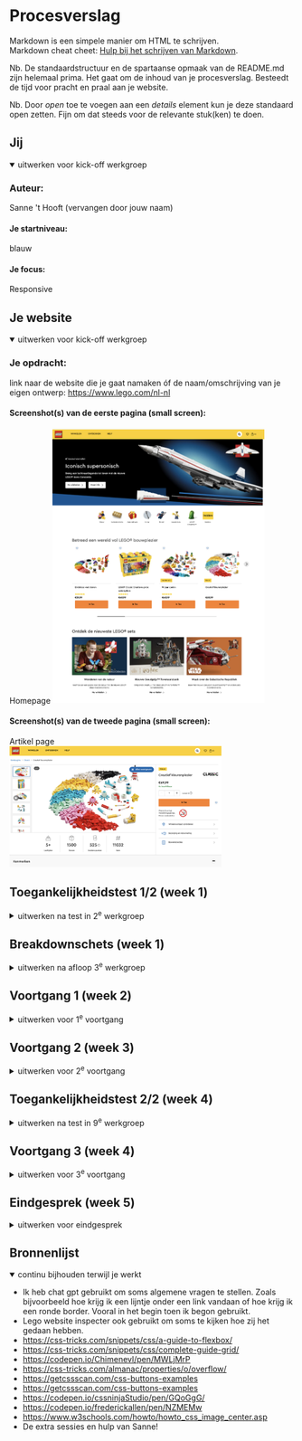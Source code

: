 # Procesverslag
Markdown is een simpele manier om HTML te schrijven.  
Markdown cheat cheet: [Hulp bij het schrijven van Markdown](https://github.com/adam-p/markdown-here/wiki/Markdown-Cheatsheet).

Nb. De standaardstructuur en de spartaanse opmaak van de README.md zijn helemaal prima. Het gaat om de inhoud van je procesverslag. Besteedt de tijd voor pracht en praal aan je website.

Nb. Door *open* toe te voegen aan een *details* element kun je deze standaard open zetten. Fijn om dat steeds voor de relevante stuk(ken) te doen.





## Jij

<details open>
  <summary>uitwerken voor kick-off werkgroep</summary>

  ### Auteur:
  Sanne 't Hooft (vervangen door jouw naam)

  #### Je startniveau:
  blauw 

  #### Je focus:
  Responsive 
  
</details>





## Je website

<details open>
  <summary>uitwerken voor kick-off werkgroep</summary>

  ### Je opdracht:
  link naar de website die je gaat namaken óf de naam/omschrijving van je eigen ontwerp:
  https://www.lego.com/nl-nl

  #### Screenshot(s) van de eerste pagina (small screen): 
  Homepage 
  <img src="readme-images/Homepagina .png" width="375px" alt="omschrijving van de pagina">

  #### Screenshot(s) van de tweede pagina (small screen):
  Artikel page   
  <img src="readme-images/Product pagina.png" width="375px" alt="omschrijving van de pagina">
 
</details>



## Toegankelijkheidstest 1/2 (week 1)

<details>
  <summary>uitwerken na test in 2<sup>e</sup> werkgroep</summary>

  ### Bevindingen
- Er zijn heel veel knoppen te vinden. Ook afbeeldingen zijn linken, maar doordat er zoveel "linkjes" zijn is het onduidelijk waar het nu precies voor is.
- De reader geeft aan als er meerdere linken naast elkaar staan.
- Geen H1
- Sommige hover states hebben geen duidelijk kleuren. Zoals bij de eerste section van de hoofdpagina de buttons hadden een zwarte hover, terwijl de achtergrond zwart is.
- kleur contrast is goed. 

</details>



## Breakdownschets (week 1)

<details>
  <summary>uitwerken na afloop 3<sup>e</sup> werkgroep</summary>

  <img src="readme-images/IMG_5322.jpg" width="375px" alt="breakdown van productpagina"> 
  <img src="readme-images/IMG_5323.jpg" width="375px" alt="breakdown van productpagina">
  <img src="readme-images/IMG_5324.jpg" width="375px" alt="breakdown van productpagina">
  <img src="readme-images/IMG_5325.jpg" width="375px" alt="breakdown van productpagina">
  <img src="readme-images/IMG_5326.jpg" width="375px" alt="breakdown van home pagina">
  <img src="readme-images/IMG_5327.jpg" width="375px" alt="breakdown van home pagina">


</details>





## Voortgang 1 (week 2)

<details>
  <summary>uitwerken voor 1<sup>e</sup> voortgang</summary>

  ### Stand van zaken
  hier dit ging goed & dit was lastig (neem ook screenshots op van delen van je website en code)
  Ik wist nog niet helemaal hoe ik aan de gang moest gaan met CSS, maar HTML ging wel goed. 

  ### Agenda voor meeting
Student 1 Chimene 
- Hoe kan ik op de juiste manier afbeeldingen/iconen/knoppen juist downloaden?
- Hoe kan ik de lettertype van mijn website in mijn code krijgen?
- Maakt het uit of je png gebruikt of moet het perse svg zijn?
- Doe ik het juist door classes te gebruiken om meerdere elementen te stijlen?


Student 2 Leanne 
- Hoe maak je een afbeelding van het logo ook hidden H1 in html>?
- Moet er voor de ul een nav?
- Bij H2 "populair" waar doe je de img tag?
- Hoe schrijf ik een bepaald stukje html van de footer?


Student 3 Martin 
- Maakt het uit wat voor soort bestand de afbeelding is? (zelfde als Chimene)
- Hoe houd ik een icoontje op dezelfde plek in het scherm?
- Hoe zorg ik dat iets verdwijnt als ik scroll?
- Welke waardes zijn het handigst om te gebruiken als je alles responsive wilt hebben?


Student 4 Kim 
- Hoe maak je een pauze knop voor een carrousel?
- Hoe maak ik de gekleurde ronde onderkanten bij de sections?
- Hoe loop je een animatie?
- Waarvoor mocht je nou precies wel een class voor gebruiken?           

  ### Verslag van meeting
  hier na afloop snel de uitkomsten van de meeting vastleggen

Veel besproken over HTML code en hoe het netjes kan, maar ook hoe bepaalde elementen werken.
Geen classes gebruikemn, maar :nth-of-type of :first-of-type 

</details>





## Voortgang 2 (week 3)

<details>
  <summary>uitwerken voor 2<sup>e</sup> voortgang</summary>

  ### Stand van zaken
  hier dit ging goed & dit was lastig (neem ook screenshots op van delen van je website en code)
  - Ik snap nu eindelijk hoe CSS werkt en kan hier zelf ook goed aan de slag mee.
  - Vragen zijn er nog steeds, maar deze stel ik dan en kan dan verder.
  - Java script vind ik nog ingewikkeld. 

  ### Agenda voor meeting
  samen met je groepje opstellen

  
Student 1 Chimene 
- hoe krijg ik twee a’tjes naast elkaar als button
- bij een section werkt flex niet
- hoe moet ik column toepassen op een bepaalde section
- menu knop snap ik niet hoe die werkt


Student 2 Leanne 
- Hoe Connect ik mijn tweede css bestand aan de juiste HTML
- Mijn nav werkt niet `
- Hoe doe ik ook alweer de juiste lettertype importeren 
- Hoe verwijder je iets op GitHub

De website van Leanne is zichtbaar in GitHub en de afbeeldingen zijn te zien.

Student 3 Martin 
- Hoe krijg ik dit icoon helemaal links
- Hoe maak ik dit carousel
- Hoe is dit handig om te maken met grid.
- Moeten alle buttons naar iets leiden?

Student 4 Kim 
- Lettertype toepassen werkt niet bij de  H2 (?)
- background-size: cover; geeft error aan?
- Hoe fix ik de nav button

 

  ### Verslag van meeting
 - nogmaals gekeken naar flex en snap het nu.
  - samen hamburger menu gedaan.

</details>





## Toegankelijkheidstest 2/2 (week 4)

<details>
  <summary>uitwerken na test in 9<sup>e</sup> werkgroep</summary>

  ### Bevindingen
  - ik heb een H1 hidden toegevoegd. Als de gebruiker voice over gebruikt, dan word de gebruiker eerst welkom geheten.
  - Alle section hebben een H2. Of hij is zichtbaar of hidden. Ook de h3 zijn verwerkt.
  - Hover states duidelijker uitgewerkt met meer kleur contrast. Focus state ook. 
  - Alle buttons hebben een aria label.
  - alle img hebben een alt. 

</details>





## Voortgang 3 (week 4)

<details>
  <summary>uitwerken voor 3<sup>e</sup> voortgang</summary>

  ### Stand van zaken
  hier dit ging goed & dit was lastig (neem ook screenshots op van delen van je website en code)
  - hamburger menu werkt! Heel blij mee. Nu wel nog stylen.
  - Grootste gedeelte eerste pagina is klaar. Nog wat kleine dingen doen.
  - Beginnen met tweede pagina.
  - Oefenen met @media 


  ### Agenda voor meeting
  samen met je groepje opstellen

Student 1 Chimene 
- meer uitleg over @media Queries.
- wil een border om mijn element, maar ik krijg het niet voor elkaar.
- Jusitify conent lijkt niet te werken
- Hoe krijg ik een afbeelding links en tekst rechts met flex? 


Student 2 Leanne 
- Het juiste lettertype werkt niet
- Hoe doe je de zoekbalk in de header een rij naar onder
- Hoe zet ik de H2 en A (Tickets) op de goede positie
- Hoe verander ik volgorde van afbeelding + plaatje? Met flex? Bij “Uitgelicht”
- Het paarse lijntje onder “Recent bekeken” en “Populair” hoe kan ik dat het beste doen?
- Hoe kan ik het beste het zwarte randje in de header maken? <p>

Student 3 Martin 
- Hoe zorg ik ervoor dat de nav bar blijft staan
- Mag ik hier classes gebruiken?
- Gebruik van pixels

Student 4 Kim 
- Hoe fix ik de padding bij de icoontjes in de NAV?
- Hoe voeg ik een to top button toe
- Hoe zat het ook en weer met de 2e pagina en de stylesheets?
- webkit-background-clip: text; geeft een error, is dat OK?
- Waar kan ik het beste terecht als ik hierna tegen problemen oploop met Javascript?


  ### Verslag van meeting
  hier na afloop snel de uitkomsten van de meeting vastleggen
  - Samen met Sanne besproken waar ik niet uitkwam.
  - De eerste section @Media uitgelegd gekregen.
  - flex nog verder uitgewerkt. 

</details>





## Eindgesprek (week 5)

<details>
  <summary>uitwerken voor eindgesprek</summary>

  ### Je uitkomst - karakteristiek screenshots:
  <img src="readme-images/screencapture-127-0-0-1-5500-index-html-2023-11-06-11_39_28.png" width="375px" alt="screenshot homepagina">
  <img src="readme-images/screencapture-127-0-0-1-5500-productpage-html-2023-11-06-11_39_04.png" width="375px" alt="screenshot productpagina">


  ### Dit ging goed/Heb ik geleerd: 
  - Uit eindelijk had ik echt door hoe HTML en CSS werken, dan is het ook leuk.
  - Flex en Grid snap ik.
  - Het stylen ging ook beter. Ik snap nu meer wat de standaard begrippen zijn van CSS.
  - Ik heb heel veel geleerd, want ik kwam van nul kennis en nu snap ik toch wel hoe het werkt. 

  ### Dit was lastig/Is niet gelukt:
  - Sommige knoppen kreeg ik gewoon niet op de juiste afmeting. Alles geprobeerd, maar niet gelukt. Zoals bijvoorbeeld in de hamburger menu knop "speelplek" en in de footer de input voor email adres button. Deze kreeg ik niet tegen elkaar aan.
  - Ik had veel problemen met dat veel dingen nog op display: block stonden of inline-block. Soms weet ik nog niet hoe ik dingen uit mijzelf kan oplossen, maar ik denk toch dat het aardig gelukt is.
  - geprobeerd om nog animaties toe te voegen bij de in tas, maar ik kreeg het echt niet voor elkaar. Java SCript blijf ik moeilijk vinden en lastig te begrijpen.
  - Als ik ergens tegen aanliep, dan kon ik echt in paniek schieten, misschien daarin mezelf iets rustiger houden. 
  - Toch nog gestructureerder werken. Denk als je dit vaker doet, dat je steeds netter gaat werken en met meer structuur. 
</details>





## Bronnenlijst

<details open>
  <summary>continu bijhouden terwijl je werkt</summary>
  
  - Ik heb chat gpt gebruikt om soms algemene vragen te stellen. Zoals bijvoorbeeld hoe krijg ik een lijntje onder een link vandaan of hoe krijg ik een ronde border. Vooral in het begin toen ik begon gebruikt.  
  - Lego website inspecter ook gebruikt om soms te kijken hoe zij het gedaan hebben.
  - https://css-tricks.com/snippets/css/a-guide-to-flexbox/
  - https://css-tricks.com/snippets/css/complete-guide-grid/
  - https://codepen.io/Chimenevl/pen/MWLjMrP
  - https://css-tricks.com/almanac/properties/o/overflow/
  - https://getcssscan.com/css-buttons-examples
  - https://getcssscan.com/css-buttons-examples
  - https://codepen.io/cssninjaStudio/pen/GQoGgG/
  - https://codepen.io/frederickallen/pen/NZMEMw
  - https://www.w3schools.com/howto/howto_css_image_center.asp 
  - De extra sessies en hulp van Sanne! 

</details>
